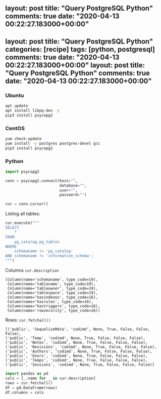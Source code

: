 layout: post
title: "Query PostgreSQL Python"
comments: true
date: "2020-04-13 00:22:27.183000+00:00"
---
layout: post
title: "Query PostgreSQL Python"
categories: [recipe]
tags: [python, postgresql]
comments: true
date: "2020-04-13 00:22:27.183000+00:00"
layout: post
title: "Query PostgreSQL Python"
comments: true
date: "2020-04-13 00:22:27.183000+00:00"
---



### Ubuntu
```bash
apt update
apt install libpq-dev -y
pip3 install psycopg2
```


### CentOS
```bash
yum check-update
yum install -y postgres postgres-devel gcc
pip3 install psycopg2
``` 


### Python
```python
import psycopg2

conn = psycopg2.connect(host="",
                        database="",
                        user="",
                        password="")

cur = conn.cursor()
```

Listing all tables:
```python
cur.execute("""
SELECT
    *
FROM
    pg_catalog.pg_tables
WHERE
    schemaname != 'pg_catalog'
AND schemaname != 'information_schema';
""")
```

Columns `cur.description`
```
(Column(name='schemaname', type_code=19),
 Column(name='tablename', type_code=19),
 Column(name='tableowner', type_code=19),
 Column(name='tablespace', type_code=19),
 Column(name='hasindexes', type_code=16),
 Column(name='hasrules', type_code=16),
 Column(name='hastriggers', type_code=16),
 Column(name='rowsecurity', type_code=16))
 ```
 
 Rows: `cur.fetchall()`
 ```
[('public', 'SequelizeMeta', 'codimd', None, True, False, False, False),
 ('public', 'Temp', 'codimd', None, True, False, False, False),
 ('public', 'Notes', 'codimd', None, True, False, False, False),
 ('public', 'Revisions', 'codimd', None, True, False, False, False),
 ('public', 'Authors', 'codimd', None, True, False, False, False),
 ('public', 'Users', 'codimd', None, True, False, False, False),
 ('public', 'Temps', 'codimd', None, True, False, False, False),
 ('public', 'Sessions', 'codimd', None, True, False, False, False)] 
 ```
 
```python
import pandas as pd
cols = [_.name for _ in cur.description]
rows = cur.fetchall()
df = pd.DataFrame(rows)
df.columns = cols
```







